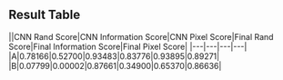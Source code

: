 ## Result Table

||CNN Rand Score|CNN Information Score|CNN Pixel Score|Final Rand Score|Final Information Score|Final Pixel Score|
|---|---|---|---|
|A|0.78166|0.52700|0.93483|0.83776|0.93895|0.89271|
|B|0.07799|0.00002|0.87661|0.34900|0.65370|0.86636|